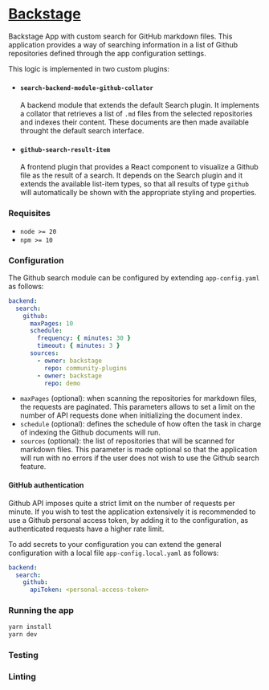 # [Backstage](https://backstage.io)

Backstage App with custom search for GitHub markdown files.
This application provides a way of searching information in a list of Github repositories defined through the app configuration settings.

This logic is implemented in two custom plugins:
- #### `search-backend-module-github-collator`
    A backend module that extends the default Search plugin. It implements a collator that retrieves a list of `.md` files from the selected repositories and indexes their content. These documents are then made available throught the default search interface.
- #### `github-search-result-item`
    A frontend plugin that provides a React component to visualize a Github file as the result of a search. It depends on the Search plugin and it extends the available list-item types, so that all results of type `github` will automatically be shown with the appropriate styling and properties.

### Requisites
- ```node >= 20```
- ```npm >= 10```

### Configuration
The Github search module can be configured by extending `app-config.yaml` as follows:
```yaml
backend:
  search:
    github:
      maxPages: 10
      schedule:
        frequency: { minutes: 30 }
        timeout: { minutes: 3 }
      sources:
        - owner: backstage
          repo: community-plugins
        - owner: backstage
          repo: demo
```
- `maxPages` (optional): when scanning the repositories for markdown files, the requests are paginated. This parameters allows to set a limit on the number of API requests done when initializing the document index.
- `schedule` (optional): defines the schedule of how often the task in charge of indexing the Github documents will run.
- `sources` (optional): the list of repositories that will be scanned for markdown files. This parameter is made optional so that the application will run with no errors if the user does not wish to use the Github search feature.

#### GitHub authentication
Github API imposes quite a strict limit on the number of requests per minute. If you wish to test the application extensively it is recommended to use a Github personal access token, by adding it to the configuration, as authenticated requests have a higher rate limit.

To add secrets to your configuration you can extend the general configuration with a local file `app-config.local.yaml` as follows:
```yaml
backend:
  search:
    github:
      apiToken: <personal-access-token>
```

### Running the app

```sh
yarn install
yarn dev
```

### Testing


### Linting
